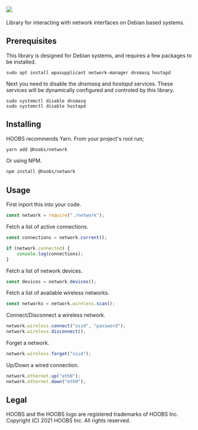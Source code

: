 # ![](https://raw.githubusercontent.com/hoobs-org/HOOBS/master/docs/logo.png)

Library for interacting with network interfaces on Debian based systems.

## Prerequisites
This library is designed for Debian systems, and requires a few packages to be installed.

```
sudo apt install wpasupplicant network-manager dnsmasq hostapd
```

Next you need to disable the *dnsmasq* and *hostapd* services. These services will be dynamically configured and controled by this library.

```
sudo systemctl disable dnsmasq
sudo systemctl disable hostapd
```

## Installing
HOOBS recommends Yarn. From your project's root run;

```sh
yarn add @hoobs/network
```

Or using NPM.

```sh
npm install @hoobs/network
```

## Usage
First inport this into your code.

```js
const network = require("./network");
```

Fetch a list of active connections.

```js
const connections = network.current();

if (network.connected) {
    console.log(connections);
}
```

Fetch a list of network devices.

```js
const devices = network.devices();
```

Fetch a list of available wireless networks.

```js
const networks = network.wireless.scan();
```

Connect/Disconnect a wireless network.

```js
network.wireless.connect("ssid", "password");
network.wireless.disconnect();
```

Forget a network.

```js
network.wireless.forget("ssid");
```

Up/Down a wired connection.

```js
network.ethernet.up("eth0");
network.ethernet.down("eth0");
```

## Legal
HOOBS and the HOOBS logo are registered trademarks of HOOBS Inc. Copyright (C) 2021 HOOBS Inc. All rights reserved.
